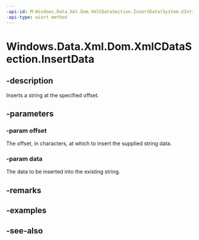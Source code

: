 ----api-id: M:Windows.Data.Xml.Dom.XmlCDataSection.InsertData(System.UInt32,System.String)
-api-type: winrt method
---<!-- Method syntaxpublic void InsertData(System.UInt32 offset, System.String data)--># Windows.Data.Xml.Dom.XmlCDataSection.InsertData## -descriptionInserts a string at the specified offset.## -parameters### -param offsetThe offset, in characters, at which to insert the supplied string data.### -param dataThe data to be inserted into the existing string.## -remarks## -examples## -see-also